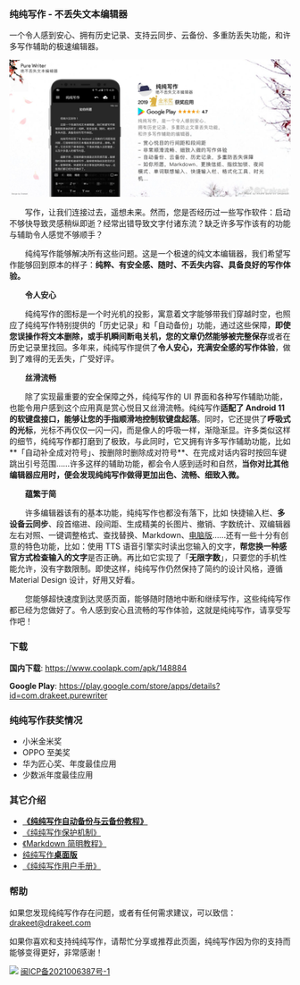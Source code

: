 ### 纯纯写作 - 不丢失文本编辑器

一个令人感到安心、拥有历史记录、支持云同步、云备份、多重防丢失功能，和许多写作辅助的极速编辑器。

![PureWriter1024x500.jpg](/images/86e2ff85gy1gqlo1gmetxj21kw0rs46f.jpg)



　　写作，让我们连接过去，遥想未来。然而，您是否经历过一些写作软件：启动不够快导致灵感稍纵即逝？经常出错导致文字付诸东流？缺乏许多写作该有的功能与辅助令人感觉不够顺手？

　　纯纯写作能够解决所有这些问题。这是一个极速的纯文本编辑器，我们希望写作能够回到原本的样子：<b>纯粹、有安全感、随时、不丢失内容、具备良好的写作体验。</b>

　　**令人安心**

　　纯纯写作的图标是一个时光机的投影，寓意着文字能够带我们穿越时空，也照应了纯纯写作特别提供的「历史记录」和「自动备份」功能，通过这些保障，**即使您误操作将文本删除，或手机瞬间断电关机，您的文章仍然能够被完整保存**或者在历史记录里找回。多年来，纯纯写作提供了**令人安心，充满安全感的写作体验**，做到了难得的无丢失，广受好评。

　　**丝滑流畅**

　　除了实现最重要的安全保障之外，纯纯写作的 UI 界面和各种写作辅助功能，也能令用户感到这个应用真是赏心悦目又丝滑流畅。纯纯写作**适配了 Android 11 的软键盘接口，能够让您的手指顺滑地控制软键盘起落**。同时，它还提供了**呼吸式的光标**，光标不再仅仅一闪一闪，而是像人的呼吸一样，渐隐渐显。许多类似这样的细节，纯纯写作都打磨到了极致，与此同时，它又拥有许多写作辅助功能，比如**「自动补全成对符号」、按删除时删除成对符号**、在完成对话内容时按回车键跳出引号范围……许多这样的辅助功能，都会令人感到适时和自然，**当你对比其他编辑器应用时，便会发现纯纯写作做得更加出色、流畅、细致入微。**

　　**蕴繁于简**

　　许多编辑器该有的基本功能，纯纯写作也都没有落下，比如 快捷输入栏、<b>多设备云同步</b>、段首缩进、段间距、生成精美的长图片、撤销、字数统计、双编辑器左右对照、一键调整格式、查找替换、Markdown、[电脑版](desktop)……还有一些十分有创意的特色功能，比如：使用 TTS 语音引擎实时读出您输入的文字，**帮您换一种感官方式检查输入的文字**是否正确。再比如它实现了「**无限字数**」，只要您的手机性能允许，没有字数限制。即使这样，纯纯写作仍然保持了简约的设计风格，遵循 Material Design 设计，好用又好看。

　　您能够超快速度到达灵感页面，能够随时随地中断和继续写作，这些纯纯写作都已经为您做好了。令人感到安心且流畅的写作体验，这就是纯纯写作，请享受写作吧！

### 下载

**国内下载**: https://www.coolapk.com/apk/148884

**Google Play**: https://play.google.com/store/apps/details?id=com.drakeet.purewriter



### 纯纯写作获奖情况

* 小米金米奖
* OPPO 至美奖
* 华为匠心奖、年度最佳应用
* 少数派年度最佳应用



### 其它介绍

- [**《纯纯写作自动备份与云备份教程》**](backups)
- [《纯纯写作保护机制》](protections)
- [《Markdown 简明教程》](markdown)
- [纯纯写作**桌面版**](desktop)
- [《纯纯写作用户手册》](wiki)



### 帮助

如果您发现纯纯写作存在问题，或者有任何需求建议，可以致信：drakeet@drakeet.com

如果你喜欢和支持纯纯写作，请帮忙分享或推荐此页面，纯纯写作因为你的支持而能够变得更好，非常感谢！



<img src="https://img.alicdn.com/tfs/TB1..50QpXXXXX7XpXXXXXXXXXX-40-40.png" width=22 /> [闽ICP备2021006387号-1](https://beian.miit.gov.cn/)
